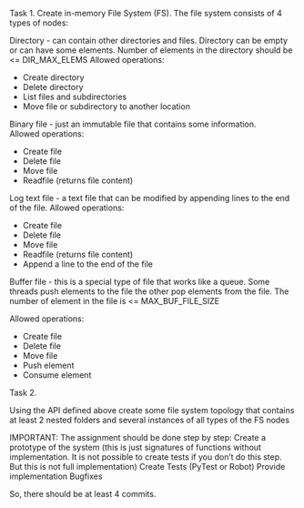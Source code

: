 
Task 1.
Create in-memory File System (FS). The file system consists of 4 types of nodes: 

Directory - can contain other directories and files. Directory can be empty or can have some elements. Number of elements in the directory should be <= DIR_MAX_ELEMS 
Allowed operations:
- Create directory
- Delete directory
- List files and subdirectories
- Move file or subdirectory to another location


Binary file - just an immutable file that contains some information.  
Allowed operations:
- Create file
- Delete file
- Move file
- Readfile (returns file content)


Log text file - a text file that can be modified by appending lines to the end of the file.
Allowed operations:
- Create file
- Delete file
- Move file
- Readfile (returns file content)
- Append a line to the end of the file


Buffer file - this is a special type of file that works like a queue. Some threads push elements to the file the other pop elements from the file. The number of element in the file is <= MAX_BUF_FILE_SIZE

Allowed operations:
- Create file
- Delete file
- Move file
- Push element
- Consume element


Task 2.

Using the API defined above create some file system topology that contains at least 2 nested folders and several instances of all types of the FS nodes


IMPORTANT:
The assignment should be done step by step:
Create a prototype of the system (this is just signatures of functions without implementation. It is not possible to create tests if you don’t do this step. But this is not full implementation)
Create Tests (PyTest or Robot)
Provide implementation
Bugfixes

So, there should be at least 4 commits.

